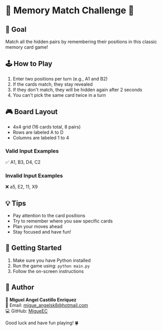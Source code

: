 # 🧠 Memory Match Challenge 🎴

## 🎯 Goal
Match all the hidden pairs by remembering their positions in this classic memory card game!

## 🕹️ How to Play
1. Enter two positions per turn (e.g., A1 and B2)
2. If the cards match, they stay revealed
3. If they don't match, they will be hidden again after 2 seconds
4. You can't pick the same card twice in a turn

## 🎮 Board Layout
- 4x4 grid (16 cards total, 8 pairs)
- Rows are labeled A to D
- Columns are labeled 1 to 4

### Valid Input Examples
✅ A1, B3, D4, C2

### Invalid Input Examples
❌ a5, E2, 11, X9

## 💡 Tips
- Pay attention to the card positions
- Try to remember where you saw specific cards
- Plan your moves ahead
- Stay focused and have fun!

## 🚀 Getting Started
1. Make sure you have Python installed
2. Run the game using: `python main.py`
3. Follow the on-screen instructions

## 📝 Author
👤 **Miguel Angel Castillo Enriquez**  
📧 Email: [migue_angelsk8@hotmail.com](mailto:migue_angelsk8@hotmail.com)  
💻 GitHub: [MigueEC](https://github.com/MiguelAngelEc)

Good luck and have fun playing! 🍀
